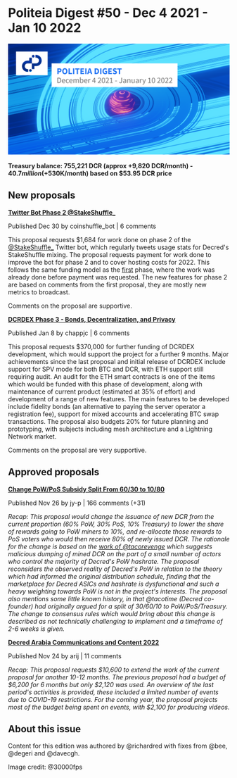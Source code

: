 # Politeia Digest #50 - Dec 4 2021 - Jan 10 2022

![Image credit: @30000fps](img/issue050/050-title.png)

**Treasury balance: 755,221 DCR (approx +9,820 DCR/month) - $40.7 million (+$530K/month) based on $53.95 DCR price**

## New proposals

**[Twitter Bot Phase 2 @StakeShuffle_](https://proposals.decred.org/record/1a290d8)**

Published Dec 30 by coinshuffle_bot | 6 comments

This proposal requests $1,684 for work done on phase 2 of the [@StakeShuffle_](https://twitter.com/StakeShuffle_) Twitter bot, which regularly tweets usage stats for Decred's StakeShuffle mixing. The proposal requests payment for work done to improve the bot for phase 2 and to cover hosting costs for 2022. This follows the same funding model as the [first](https://explorer.dcrdata.org/proposal/289575525a368103) phase, where the work was already done before payment was requested. The new features for phase 2 are based on comments from the first proposal, they are mostly new metrics to broadcast.

Comments on the proposal are supportive.

**[DCRDEX Phase 3 - Bonds, Decentralization, and Privacy](https://proposals.decred.org/record/3326c82)**

Published Jan 8 by chappjc | 6 comments

This proposal requests $370,000 for further funding of DCRDEX development, which would support the project for a further 9 months. Major achievements since the last proposal and initial release of DCRDEX include support for SPV mode for both BTC and DCR, with ETH support still requiring audit. An audit for the ETH smart contracts is one of the items which would be funded with this phase of development, along with maintenance of current product (estimated at 35% of effort) and development of a range of new features. The main features to be developed include fidelity bonds (an alternative to paying the server operator a registration fee), support for mixed accounts and accelerating BTC swap transactions. The proposal also budgets 20% for future planning and prototyping, with subjects including mesh architecture and a Lightning Network market.

Comments on the proposal are very supportive.

## Approved proposals

**[Change PoW/PoS Subsidy Split From 60/30 to 10/80](https://proposals.decred.org/record/427e1d4)**

Published Nov 26 by jy-p | 166 comments (+31)

*Recap: This proposal would change the issuance of new DCR from the current proportion (60% PoW, 30% PoS, 10% Treasury) to lower the share of rewards going to PoW miners to 10%, and re-allocate those rewards to PoS voters who would then receive 80% of newly issued DCR. The rationale for the change is based on the [work of @tacorevenge](https://medium.com/@tacorevenge/the-suppressor-part-2-on-chain-analysis-6561c5a478c4) which suggests malicious dumping of mined DCR on the part of a small number of actors who control the majority of Decred's PoW hashrate. The proposal reconsiders the observed reality of Decred's PoW in relation to the theory which had informed the original distribution schedule, finding that the marketplace for Decred ASICs and hashrate is dysfunctional and such a heavy weighting towards PoW is not in the project's interests. The proposal also mentions some little known history, in that @tacotime (Decred co-founder) had originally argued for a split of 30/60/10 to PoW/PoS/Treasury. The change to consensus rules which would bring about this change is described as not technically challenging to implement and a timeframe of 2-6 weeks is given.*

**[Decred Arabia Communications and Content 2022](https://proposals.decred.org/record/0ff082d)**

Published Nov 24 by arij | 11 comments

*Recap: This proposal requests $10,600 to extend the work of the current proposal for another 10-12 months. The previous proposal had a budget of $6,200 for 6 months but only $2,120 was used. An overview of the last period's activities is provided, these included a limited number of events due to COVID-19 restrictions. For the coming year, the proposal projects most of the budget being spent on events, with $2,100 for producing videos.*

## About this issue

Content for this edition was authored by @richardred with fixes from @bee, @degeri and @davecgh.

Image credit: @30000fps
